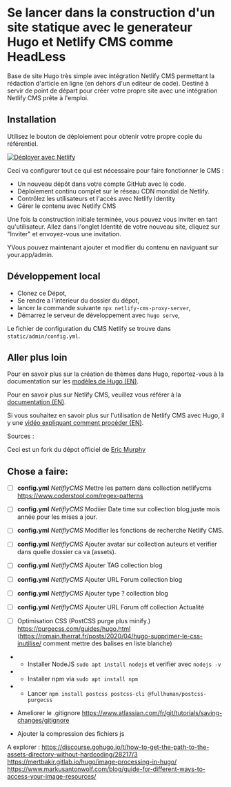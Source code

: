 # Se lancer dans la construction d'un site statique avec le generateur Hugo et Netlify CMS comme HeadLess

Base de site Hugo très simple avec intégration Netlify CMS permettant la rédaction d'article en ligne (en dehors d'un editeur de code). Destiné à servir de point de départ pour créer votre propre site avec une intégration Netlify CMS prête à l'emploi.


## Installation

Utilisez le bouton de déploiement pour obtenir votre propre copie du référentiel.

[![Déployer avec Netlify](https://www.netlify.com/img/deploy/button.svg)](https://app.netlify.com/start/deploy?repository=https://github.com/McFlyPartages/hugo-starter-netlify-cms)

Ceci va configurer tout ce qui est nécessaire pour faire fonctionner le CMS :

* Un nouveau dépôt dans votre compte GitHub avec le code.
* Déploiement continu complet sur le réseau CDN mondial de Netlify.
* Contrôlez les utilisateurs et l'accès avec Netlify Identity
* Gérer le contenu avec Netlify CMS

Une fois la construction initiale terminée, vous pouvez vous inviter en tant qu'utilisateur. Allez dans l'onglet Identité de votre nouveau site, cliquez sur "Inviter" et envoyez-vous une invitation.

YVous pouvez maintenant ajouter et modifier du contenu en naviguant sur your.app/admin.

## Développement local

* Clonez ce Dépot,
* Se rendre a l'interieur du dossier du dépot,
* lancer la commande suivante `npx netlify-cms-proxy-server`,
* Démarrez le serveur de développement avec `hugo serve`,


Le fichier de configuration du CMS Netlify se trouve dans `static/admin/config.yml`.


## Aller plus loin

Pour en savoir plus sur la création de thèmes dans Hugo, reportez-vous à la documentation sur les [modèles de Hugo (EN)](https://gohugo.io/templates/).

Pour en savoir plus sur Netlify CMS, veuillez vous référer à la [documentation (EN)](https://www.netlifycms.org/docs/intro/).

Si vous souhaitez en savoir plus sur l'utilisation de Netlify CMS avec Hugo, il y  une  [vidéo expliquant comment procéder (EN)](https://www.youtube.com/watch?v=ZyIiY2m7OpY).

Sources :

Ceci est un fork du dépot officiel de [Eric Murphy](https://github.com/ericmurphyxyz/hugo-starter-netlify-cms)


## Chose a faire:
* [ ] **config.yml** *NetiflyCMS* Mettre les pattern dans collection netlifycms https://www.coderstool.com/regex-patterns
* [ ] **config.yml** *NetiflyCMS* Modiier Date time sur collection blog,juste mois année pour les mises a jour.
* [ ] **config.yml** *NetiflyCMS* Modifier les fonctions de recherche Netlify CMS.
* [ ] **config.yml** *NetiflyCMS* Ajouter avatar sur collection auteurs et verifier dans quelle dossier ca va (assets).
* [ ] **config.yml** *NetiflyCMS* Ajouter TAG collection blog
* [ ] **config.yml** *NetiflyCMS* Ajouter URL Forum collection blog
* [ ] **config.yml** *NetiflyCMS* Ajouter type ? collection blog

* [ ] **config.yml** *NetiflyCMS* Ajouter URL Forum off collection Actualité

* [ ] Optimisation CSS (PostCSS purge plus minify.) https://purgecss.com/guides/hugo.html (https://romain.therrat.fr/posts/2020/04/hugo-supprimer-le-css-inutilise/ comment mettre des balises en liste blanche)
* * Installer NodeJS `sudo apt install nodejs` et verifier avec `nodejs -v`
* * Installer npm via `sudo apt install npm`
* * Lancer `npm install postcss postcss-cli @fullhuman/postcss-purgecss`


* Ameliorer le .gitignore https://www.atlassian.com/fr/git/tutorials/saving-changes/gitignore
* Ajouter la compression des fichiers js


A explorer :
https://discourse.gohugo.io/t/how-to-get-the-path-to-the-assets-directory-without-hardcoding/28217/3
https://mertbakir.gitlab.io/hugo/image-processing-in-hugo/
https://www.markusantonwolf.com/blog/guide-for-different-ways-to-access-your-image-resources/
